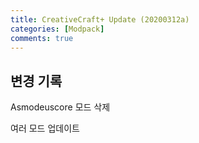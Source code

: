 ```yaml
---
title: CreativeCraft+ Update (20200312a)
categories: [Modpack]
comments: true
---
```


## 변경 기록

Asmodeuscore 모드 삭제

여러 모드 업데이트

